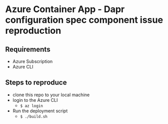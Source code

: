 # Azure Container App - Dapr configuration spec component issue reproduction

## Requirements

- Azure Subscription
- Azure CLI

## Steps to reproduce

- clone this repo to your local machine
- login to the Azure CLI
  - `$ az login`
- Run the deployment script
  - `$ ./build.sh`
